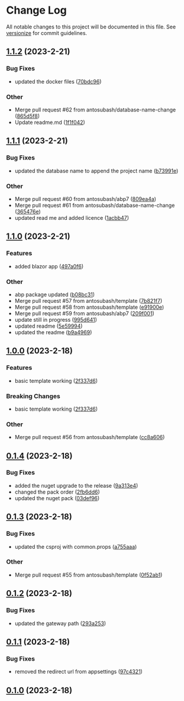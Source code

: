 # Change Log

All notable changes to this project will be documented in this file. See [versionize](https://github.com/versionize/versionize) for commit guidelines.

<a name="1.1.2"></a>
## [1.1.2](https://www.github.com/antosubash/AbpMicroservice/releases/tag/v1.1.2) (2023-2-21)

### Bug Fixes

* updated the docker files ([70bdc96](https://www.github.com/antosubash/AbpMicroservice/commit/70bdc96b184f2189619ffd6bf5ddf8bf6f292b05))

### Other

* Merge pull request #62 from antosubash/database-name-change ([865d5f8](https://www.github.com/antosubash/AbpMicroservice/commit/865d5f8fa22f22602bf5ffa791ee72150fb41576))
* Update readme.md ([1f1f042](https://www.github.com/antosubash/AbpMicroservice/commit/1f1f0428a149f1c9986c2d448233db631e0be33d))

<a name="1.1.1"></a>
## [1.1.1](https://www.github.com/antosubash/AbpMicroservice/releases/tag/v1.1.1) (2023-2-21)

### Bug Fixes

* updated the database name to append the project name ([b73991e](https://www.github.com/antosubash/AbpMicroservice/commit/b73991e1b7f560e77b63ba2922615c3ff94209b5))

### Other

* Merge pull request #60 from antosubash/abp7 ([809ea4a](https://www.github.com/antosubash/AbpMicroservice/commit/809ea4afa23fa40f14d9ae63ba142f3f2424ba62))
* Merge pull request #61 from antosubash/database-name-change ([365476e](https://www.github.com/antosubash/AbpMicroservice/commit/365476e916de5714a67688d2d5f21e6aa3a57ca4))
* updated read me and added licence ([1acbb47](https://www.github.com/antosubash/AbpMicroservice/commit/1acbb478f5cb63bf083818efcd0b5117b0e37ce2))

<a name="1.1.0"></a>
## [1.1.0](https://www.github.com/antosubash/AbpMicroservice/releases/tag/v1.1.0) (2023-2-21)

### Features

* added blazor app ([497a0f6](https://www.github.com/antosubash/AbpMicroservice/commit/497a0f6deb5666b449a387dd7335ae45f6b94d03))

### Other

* abp package updated ([b08bc31](https://www.github.com/antosubash/AbpMicroservice/commit/b08bc3176bc6733ab131db47240d64ac6609a436))
* Merge pull request #57 from antosubash/template ([7b821f7](https://www.github.com/antosubash/AbpMicroservice/commit/7b821f7849e6218d05aaeb56b7efe9263ef5d717))
* Merge pull request #58 from antosubash/template ([e91900e](https://www.github.com/antosubash/AbpMicroservice/commit/e91900ef5fbf3654eb724ee1fc9c5b9e5f5595fe))
* Merge pull request #59 from antosubash/abp7 ([209f001](https://www.github.com/antosubash/AbpMicroservice/commit/209f00170bb1d5d19559f0def5b7478e2106541a))
* update still in progress ([995d641](https://www.github.com/antosubash/AbpMicroservice/commit/995d641b7ba52fc614fbb02f3a282efa4a7b41d5))
* updated readme ([5e59994](https://www.github.com/antosubash/AbpMicroservice/commit/5e5999444a8db929b5df75dc18991b57ac198e1d))
* updated the readme ([b9a4969](https://www.github.com/antosubash/AbpMicroservice/commit/b9a49699225de8c6356cf33cc73002913eef7cdd))

<a name="1.0.0"></a>
## [1.0.0](https://www.github.com/antosubash/AbpMicroservice/releases/tag/v1.0.0) (2023-2-18)

### Features

* basic template working ([2f337d6](https://www.github.com/antosubash/AbpMicroservice/commit/2f337d6704da0ec4c0eb351387f95f1273a73d09))

### Breaking Changes

* basic template working ([2f337d6](https://www.github.com/antosubash/AbpMicroservice/commit/2f337d6704da0ec4c0eb351387f95f1273a73d09))

### Other

* Merge pull request #56 from antosubash/template ([cc8a606](https://www.github.com/antosubash/AbpMicroservice/commit/cc8a606439b9875307697d4b638019edda9290e6))

<a name="0.1.4"></a>
## [0.1.4](https://www.github.com/antosubash/AbpMicroservice/releases/tag/v0.1.4) (2023-2-18)

### Bug Fixes

* added the nuget upgrade to the release ([9a313e4](https://www.github.com/antosubash/AbpMicroservice/commit/9a313e48f0d0ef7098675199936e417950c50e4b))
* changed the pack order ([2fb6dd6](https://www.github.com/antosubash/AbpMicroservice/commit/2fb6dd6a86b67fb2571eb579b6692f9e803c4436))
* updated the nuget pack ([03def96](https://www.github.com/antosubash/AbpMicroservice/commit/03def961f7adec4c710871339a00f69ec3d782bc))

<a name="0.1.3"></a>
## [0.1.3](https://www.github.com/antosubash/AbpMicroservice/releases/tag/v0.1.3) (2023-2-18)

### Bug Fixes

* updated the csproj with common.props ([a755aaa](https://www.github.com/antosubash/AbpMicroservice/commit/a755aaab20a977bcbae93cf364917317d69a02d4))

### Other

* Merge pull request #55 from antosubash/template ([0f52ab1](https://www.github.com/antosubash/AbpMicroservice/commit/0f52ab14ff5f30c4790c1ddcc86acb8137299a1b))

<a name="0.1.2"></a>
## [0.1.2](https://www.github.com/antosubash/AbpMicroservice/releases/tag/v0.1.2) (2023-2-18)

### Bug Fixes

* updated the gateway path ([293a253](https://www.github.com/antosubash/AbpMicroservice/commit/293a2530497302533f32e920e31dbf5df061db54))

<a name="0.1.1"></a>
## [0.1.1](https://www.github.com/antosubash/AbpMicroservice/releases/tag/v0.1.1) (2023-2-18)

### Bug Fixes

* removed the redirect url from appsettings ([97c4321](https://www.github.com/antosubash/AbpMicroservice/commit/97c43219c159b948a3e6037dabf7e0ffb28bcb5e))

<a name="0.1.0"></a>
## [0.1.0](https://www.github.com/antosubash/AbpMicroservice/releases/tag/v0.1.0) (2023-2-18)

